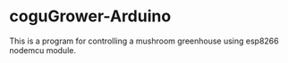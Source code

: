 # coguGrower-Arduino
This is a program for controlling a mushroom greenhouse using esp8266 nodemcu module.
